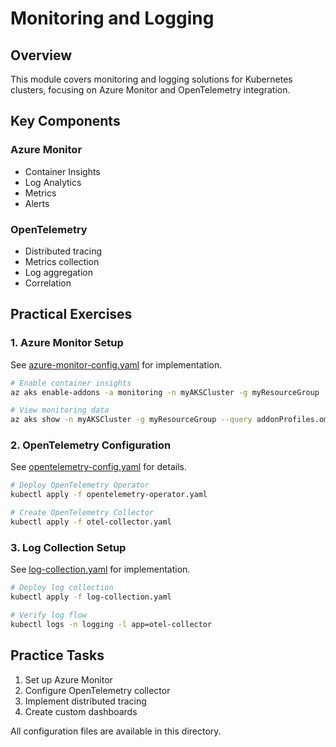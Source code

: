 # Monitoring and Logging

## Overview
This module covers monitoring and logging solutions for Kubernetes clusters, focusing on Azure Monitor and OpenTelemetry integration.

## Key Components

### Azure Monitor
- Container Insights
- Log Analytics
- Metrics
- Alerts

### OpenTelemetry
- Distributed tracing
- Metrics collection
- Log aggregation
- Correlation

## Practical Exercises

### 1. Azure Monitor Setup

See [azure-monitor-config.yaml](azure-monitor-config.yaml) for implementation.

```bash
# Enable container insights
az aks enable-addons -a monitoring -n myAKSCluster -g myResourceGroup

# View monitoring data
az aks show -n myAKSCluster -g myResourceGroup --query addonProfiles.omsagent
```

### 2. OpenTelemetry Configuration

See [opentelemetry-config.yaml](opentelemetry-config.yaml) for details.

```bash
# Deploy OpenTelemetry Operator
kubectl apply -f opentelemetry-operator.yaml

# Create OpenTelemetry Collector
kubectl apply -f otel-collector.yaml
```

### 3. Log Collection Setup

See [log-collection.yaml](log-collection.yaml) for implementation.

```bash
# Deploy log collection
kubectl apply -f log-collection.yaml

# Verify log flow
kubectl logs -n logging -l app=otel-collector
```

## Practice Tasks

1. Set up Azure Monitor
2. Configure OpenTelemetry collector
3. Implement distributed tracing
4. Create custom dashboards

All configuration files are available in this directory.
